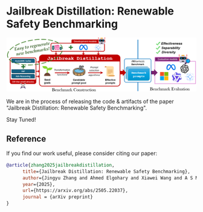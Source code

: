 # Jailbreak Distillation: Renewable Safety Benchmarking

![](teaser.png)

We are in the process of releasing the code &amp; artifacts of the paper "Jailbreak Distillation: Renewable Safety Benchmarking".

Stay Tuned! 


## Reference
If you find our work useful, please consider citing our paper:
```bibtex
@article{zhang2025jailbreakdistillation,
      title={Jailbreak Distillation: Renewable Safety Benchmarking}, 
      author={Jingyu Zhang and Ahmed Elgohary and Xiawei Wang and A S M Iftekhar and Ahmed Magooda and Benjamin Van Durme and Daniel Khashabi and Kyle Jackson},
      year={2025},
      url={https://arxiv.org/abs/2505.22037},
      journal = {arXiv preprint}
}
```
